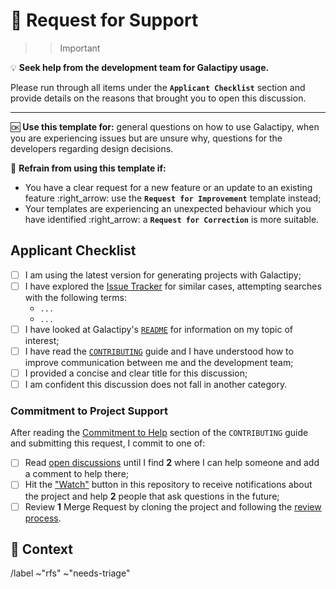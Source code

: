 # :wave: Request for Support

>>> [!important]
:bulb: **Seek help from the development team for Galactipy usage.**

Please run through all items under the **`Applicant Checklist`** section and provide details on the reasons that brought you to open this discussion.

---

:ok: **Use this template for:** general questions on how to use Galactipy, when you are experiencing issues but are unsure why, questions for the developers regarding design decisions.

:no_good: **Refrain from using this template if:**

- You have a clear request for a new feature or an update to an existing feature :right_arrow: use the **`Request for Improvement`** template instead;
- Your templates are experiencing an unexpected behaviour which you have identified :right_arrow: a **`Request for Correction`** is more suitable.
>>>

## Applicant Checklist

<!-- Please check all that apply with an `x` (like `[x]`); checking is not mandatory -->

- [ ] I am using the latest version for generating projects with Galactipy;
- [ ] I have explored the [Issue Tracker][1] for similar cases, attempting searches with the following terms:
  <!-- List all searches you have performed -->
  - `...`
  - `...`
- [ ] I have looked at Galactipy's [`README`][2] for information on my topic of interest;
- [ ] I have read the [`CONTRIBUTING`][3] guide and I have understood how to improve communication between me and the development team;
- [ ] I provided a concise and clear title for this discussion;
- [ ] I am confident this discussion does not fall in another category.

[1]: https://gitlab.com/galactipy/galactipy/-/issues/?state=all&type%5B%5D=issue
[2]: https://gitlab.com/galactipy/galactipy/-/blob/master/README.md
[3]: https://gitlab.com/galactipy/galactipy/-/blob/master/CONTRIBUTING.md#contributing-through-user-requests

### Commitment to Project Support

After reading the [Commitment to Help][4] section of the `CONTRIBUTING` guide and submitting this request, I commit to one of:

- [ ] Read [open discussions][5] until I find **2** where I can help someone and add a comment to help there;
- [ ] Hit the ["Watch"][new6] button in this repository to receive notifications about the project and help **2** people that ask questions in the future;
- [ ] Review **1** Merge Request by cloning the project and following the [review process][6].

[4]: https://gitlab.com/galactipy/galactipy/-/blob/master/CONTRIBUTING.md#commitment-to-help
[5]: https://gitlab.com/galactipy/galactipy/-/issues/?type%5B%5D=issue
[new6]: https://gitlab.com/gitlab-org/gitlab-foss/-/issues/234#note_17497758
[6]: https://gitlab.com/galactipy/galactipy/-/blob/master/CONTRIBUTING.md#contributing-by-reviewing-changes

## :speech_balloon: Context

<!-- Add the details for your request here -->

/label ~"rfs" ~"needs-triage"
